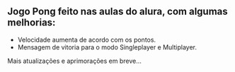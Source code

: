 ## Jogo Pong feito nas aulas do alura, com algumas melhorias:

- Velocidade aumenta de acordo com os pontos.
- Mensagem de vitoria para o modo Singleplayer e Multiplayer.

Mais atualizações e aprimorações em breve...
